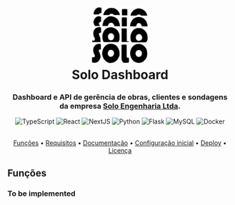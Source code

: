 <h1 align="center">
  <img src="public/img/solo-logo.png" width="128" height="128" alt="Solo-Engenharia-Logo" />
  <br>
  Solo Dashboard
</h1>

<h3 align="center">Dashboard e API de gerência de obras, clientes e sondagens da empresa <a href="https://www.soloengenharia.tec.br">Solo Engenharia Ltda</a>.</h3>

<div align="center">
  <img alt="TypeScript" height="32px" src="https://api.iconify.design/logos:typescript-icon.svg" />
  <img alt="React" height="32px" src="https://api.iconify.design/logos:react.svg" />
  <img alt="NextJS" height="32px" src="https://api.iconify.design/logos:nextjs-icon.svg" />
  <img alt="Python" height="32px" src="https://api.iconify.design/logos:python.svg" />
  <img alt="Flask" height="32px" src="https://api.iconify.design/logos:flask.svg" />
  <img alt="MySQL" height="32px" src="https://api.iconify.design/logos:mysql.svg" />
  <img alt="Docker" height="32px" src="https://api.iconify.design/logos:docker-icon.svg" />
</div>

<br>

<p align="center">
  <a href="#features">Funções</a> •
  <a href="#requirements">Requisitos</a> •
  <a href="#docs">Documentação</a> •
  <a href="#setup">Configuração inicial</a> •
  <a href="#deploy">Deploy</a> •
  <a href="#license">Licença</a>
</p>

<h2 id="features">Funções</h2>

### To be implemented
